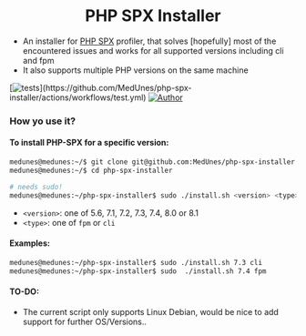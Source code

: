 <h1 align="center">
PHP SPX Installer
    <br>
</h1>

* An installer for [PHP SPX](https://github.com/NoiseByNorthwest/php-spx) profiler, that solves [hopefully] most of the encountered issues and works for all supported versions including cli and fpm</h3>
* It also supports multiple PHP versions on the same machine

[![tests](https://github.com/MedUnes/php-spx-installer/actions/workflows/test.yml/badge.svg?)](https://github.com/MedUnes/php-spx-installer/actions/workflows/test.yml)
[![Author](https://img.shields.io/badge/author-@medunes-blue.svg?style=flat-square)](https://twitter.com/medunes2)
<br>

### How yo use it?

#### To install PHP-SPX for a specific version:

```bash
medunes@medunes:~/$ git clone git@github.com:MedUnes/php-spx-installer.git
medunes@medunes:~/$ cd php-spx-installer

# needs sudo!
medunes@medunes:~/php-spx-installer$ sudo ./install.sh <version> <type>
```

* ```<version>```: one of  5.6, 7.1, 7.2, 7.3, 7.4, 8.0 or 8.1
* ```<type>```: one of  ```fpm``` or ```cli```

#### Examples:

```bash
medunes@medunes:~/php-spx-installer$ sudo ./install.sh 7.3 cli
medunes@medunes:~/php-spx-installer$ sudo  ./install.sh 7.4 fpm
```
#### TO-DO:

* The current script only supports Linux Debian, would be nice to add support for further OS/Versions..
